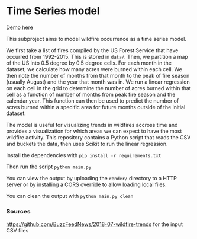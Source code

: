 # Time Series model

[Demo here](https://priscillalam.github.io/Wildfire-Prediction/)

This subproject aims to model wildfire occurrence as a time series model.

We first take a list of fires compiled by the US Forest Service that have occurred from 1992-2015. This is stored in `data/`. Then, we partition a map of the US into 0.5 degree by 0.5 degree cells. For each month in the dataset, we calculate how many acres were burned within each cell. We then note the number of months from that month to the peak of fire season (usually August) and the year that month was in. We run a linear regression on each cell in the grid to determine the number of acres burned within that cell as a function of number of months from peak fire season and the calendar year. This function can then be used to predict the number of acres burned within a specific area for future months outside of the initial dataset.

The model is useful for visualizing trends in wildfires accross time and provides a visualization for which areas we can expect to have the most wildfire activity. This repository contains a Python script that reads the CSV and buckets the data, then uses Scikit to run the linear regression.

Install the dependencies with
`pip install -r requirements.txt`

Then run the script
`python main.py`

You can view the output by uploading the `render/` directory to a HTTP server or by installing a CORS override to allow loading local files.

You can clean the output with `python main.py clean`

### Sources
https://github.com/BuzzFeedNews/2018-07-wildfire-trends for the input CSV files
